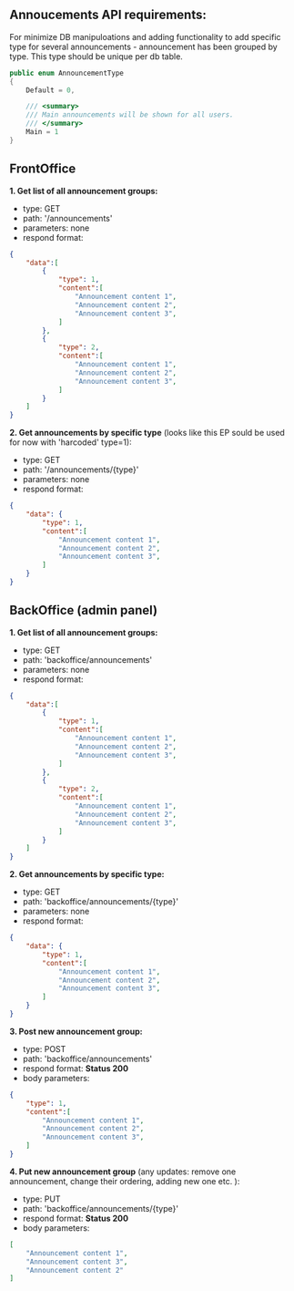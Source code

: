 ## Annoucements API requirements:

For minimize DB manipuloations and adding functionality to add specific type for several announcements - announcement has been grouped by type. This type should be unique per db table.
```c#
public enum AnnouncementType
{
    Default = 0,

    /// <summary>
    /// Main announcements will be shown for all users.
    /// </summary>
    Main = 1
}
```
## FrontOffice
**1. Get list of all announcement groups:**
 - type: GET
 - path: '/announcements'
 - parameters: none
 - respond format:
```json
{
    "data":[
        {
            "type": 1,
            "content":[
                "Announcement content 1",
                "Announcement content 2",
                "Announcement content 3",
            ]
        },
        {
            "type": 2,
            "content":[
                "Announcement content 1",
                "Announcement content 2",
                "Announcement content 3",
            ]
        }
    ]
}
```
**2. Get announcements by specific type** (looks like this EP sould be used for now with 'harcoded' type=1):
 - type: GET
 - path: '/announcements/{type}'
 - parameters: none
 - respond format:
```json
{
    "data": {
        "type": 1,
        "content":[
            "Announcement content 1",
            "Announcement content 2",
            "Announcement content 3",
        ]
    }
}
```

## BackOffice (admin panel)
**1. Get list of all announcement groups:**
 - type: GET
 - path: 'backoffice/announcements'
 - parameters: none
 - respond format:
```json
{
    "data":[
        {
            "type": 1,
            "content":[
                "Announcement content 1",
                "Announcement content 2",
                "Announcement content 3",
            ]
        },
        {
            "type": 2,
            "content":[
                "Announcement content 1",
                "Announcement content 2",
                "Announcement content 3",
            ]
        }
    ]
}
```
**2. Get announcements by specific type:**
 - type: GET
 - path: 'backoffice/announcements/{type}'
 - parameters: none
 - respond format:
```json
{
    "data": {
        "type": 1,
        "content":[
            "Announcement content 1",
            "Announcement content 2",
            "Announcement content 3",
        ]
    }
}
```
**3. Post new announcement group:**
 - type: POST
 - path: 'backoffice/announcements'
 - respond format: **Status 200**
 - body parameters:
```json
{
    "type": 1,
    "content":[
        "Announcement content 1",
        "Announcement content 2",
        "Announcement content 3",
    ]
}
```
**4. Put new announcement group** (any updates: remove one announcement, change their ordering, adding new one etc. ):
 - type: PUT
 - path: 'backoffice/announcements/{type}'
 - respond format: **Status 200**
 - body parameters:
```json
[
    "Announcement content 1",
    "Announcement content 3",
    "Announcement content 2"
]
```